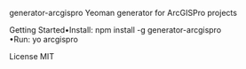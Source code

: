 
generator-arcgispro
Yeoman generator for ArcGISPro projects

Getting Started•Install:  npm install -g generator-arcgispro  
•Run:  yo arcgispro  

License
MIT
